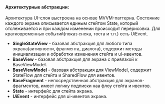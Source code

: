 #### Архитектурные абстракции:

Архитектура UI-слоя выстроена на основе MVVM-паттерна.
Состояние каждого экрана описывается единым стейтом State, который отслеживается и при каждом изменении происходит перерисовка. Для кратковременных событий(показ снека, тоста и т.п.) есть UiEvent.

* **SingleStateView** - базовая абстракция для любого типа экрана(активности, фрагмента, диалога), содержит методы инициализации и обработки изменения стейта и ui-ивентов.
* **BaseView** - базовая абстракция для экрана с привязкой к BaseViewModel.
* **BaseViewModel** - базовая абстракция для ViewModel, содержит StateFlow для стейта и SharedFlow для ивентов.
* **BaseFragment** - непосредственная абстракция для экранов-фрагментов, имеет логику подписки наа флоу стейта и ивентов.
* **State** - интерфейс для стейта экрана.
* **UiEvent** - интерфейс для ui-ивентов экрана.